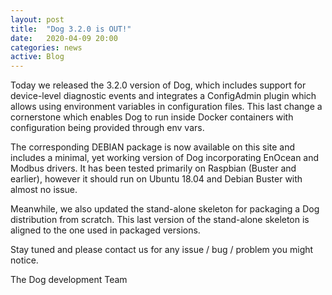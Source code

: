 ```yaml
---
layout: post
title:  "Dog 3.2.0 is OUT!"
date:   2020-04-09 20:00
categories: news
active: Blog
---
```

Today we released the 3.2.0 version of Dog, which includes support for device-level diagnostic events and integrates a ConfigAdmin plugin which allows using environment variables in configuration files.
This last change a cornerstone which enables Dog to run inside Docker containers with configuration being provided through env vars.

The corresponding DEBIAN package is now available on this site and includes a minimal, yet working version of Dog incorporating EnOcean and Modbus drivers. It has been tested primarily on Raspbian (Buster and earlier), however it should run on Ubuntu 18.04 and Debian Buster with almost no issue.

Meanwhile, we also updated the stand-alone skeleton for packaging a Dog distribution from scratch. This last version of the stand-alone skeleton is aligned to the one used in packaged versions.

Stay tuned and please contact us for any issue / bug / problem you might notice. 

The Dog development Team
